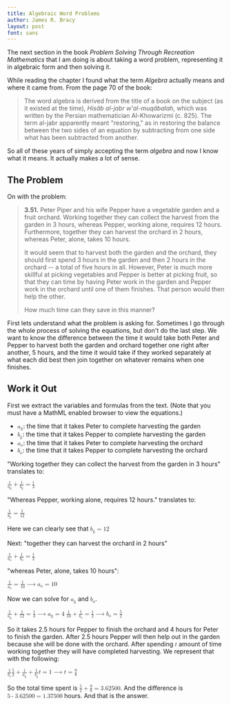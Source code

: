 ```yaml
---
title: Algebraic Word Problems
author: James R. Bracy
layout: post
font: sans
---
```


The next section in the book *Problem Solving Through Recreation 
Mathematics* that I am doing is about taking a word problem, representing it
in algebraic form and then solving it.

While reading the chapter I found what the term *Algebra* actually means and 
where it came from. From the page 70 of the book:

> The word algebra is derived from the title of a book on the subject (as it
> existed at the time), *His&acirc;b al-jabr w'al-muq&acirc;balah*, which 
> was written by the Persian mathematician Al-Khowarizmi (c. 825). The term
> al-jabr apparently meant  "restoring," as in restoring the balance between
> the two sides of an equation by subtracting from one side what has been 
> subtracted from another.

So all of these years of simply accepting the term *algebra* and now I know
what it means. It actually makes a lot of sense.

## The Problem

On with the problem:

> **3.51.** Peter Piper and his wife Pepper have a vegetable garden and a
> fruit orchard. Working together they can collect the harvest from the garden
> in 3 hours, whereas Pepper, working alone, requires 12 hours. Furthermore,
> together they can harvest the orchard in 2 hours, whereas Peter,  alone,
> takes 10 hours.
> 
> It would seem that to harvest both the garden and the orchard, they should
> first spend 3 hours in the garden and then 2 hours in the orchard -- a total
> of five hours in all. However, Peter is much more skillful at picking
> vegetables and Pepper is better at picking fruit, so that they can time by 
> having Peter work in the garden and Pepper work in the orchard until one of 
> them finishes. That person would then help the other.
> 
> How much time can they save in this manner?

First lets understand what the problem is asking for. Sometimes I go through 
the whole process of solving the equations, but don't do the last step. We 
want to know the difference between the time it would take both Peter and 
Pepper to harvest both the garden and orchard together one right after 
another, 5 hours, and the time it would take if they worked separately at what
each did best then join together on whatever remains when one finishes.

## Work it Out

First we extract the variables and formulas from the text. (Note that you must
have a MathML enabled browser to view the equations.)

- <math xmlns="http://www.w3.org/1998/Math/MathML"><mrow><msub><mi>a</mi><mn>g</mn></msub></mrow></math>:
  the time that it takes Peter to complete harvesting the garden
- <math xmlns="http://www.w3.org/1998/Math/MathML"><mrow><msub><mi>b</mi><mn>g</mn></msub></mrow></math>:
  the time that it takes Pepper to complete harvesting the garden
- <math xmlns="http://www.w3.org/1998/Math/MathML"><mrow><msub><mi>a</mi><mn>o</mn></msub></mrow></math>:
  the time that it takes Peter to complete harvesting the orchard
- <math xmlns="http://www.w3.org/1998/Math/MathML"><mrow><msub><mi>b</mi><mn>o</mn></msub></mrow></math>:
  the time that it takes Pepper to complete harvesting the orchard

"Working together they can collect the harvest from the garden in 3 hours"
translates to:

<math xmlns="http://www.w3.org/1998/Math/MathML">
<mrow>
<mfenced>
<mrow>
<mfrac>
<mrow><mi>1</mi></mrow>
<mrow><msub><mi>a</mi><mn>g</mn></msub></mrow>
</mfrac>
<mo>+</mo>
<mfrac>
<mrow><mi>1</mi></mrow>
<mrow><msub><mi>b</mi><mn>g</mn></msub></mrow>
</mfrac>
</mrow>
</mfenced>
</mrow>
<mo>=</mo>
<mfrac>
<mrow><mi>1</mi></mrow>
<mrow><mi>3</mi></mrow>
</mfrac>
</math>

"Whereas Pepper, working alone, requires 12 hours." translates to:

<math xmlns="http://www.w3.org/1998/Math/MathML">
<mrow>
<mfrac>
<mrow><mi>1</mi></mrow>
<mrow><msub><mi>b</mi><mn>g</mn></msub></mrow>
</mfrac>
<mo>=</mo>
<mfrac>
<mrow><mi>1</mi></mrow>
<mrow><mi>12</mi></mrow>
</mfrac>
</mrow>
</math>

Here we can clearly see that
<math xmlns="http://www.w3.org/1998/Math/MathML">
<mrow>
<msub><mi>b</mi><mn>g</mn></msub>
<mo>=</mo>
<mi>12</mi>
</math>

Next: "together they can harvest the orchard in 2 hours"

<math xmlns="http://www.w3.org/1998/Math/MathML">
<mrow>
<mfenced>
<mrow>
<mfrac>
<mrow><mi>1</mi></mrow>
<mrow><msub><mi>a</mi><mn>o</mn></msub></mrow>
</mfrac>
<mo>+</mo>
<mfrac>
<mrow><mi>1</mi></mrow>
<mrow><msub><mi>b</mi><mn>o</mn></msub></mrow>
</mfrac>
</mrow>
</mfenced>
<mo>=</mo>
<mfrac>
<mrow><mi>1</mi></mrow>
<mrow><mi>2</mi></mrow>
</mfrac>
</mrow>
</math>

"whereas Peter, alone, takes 10 hours":

<math xmlns="http://www.w3.org/1998/Math/MathML">
<mrow>
<mfrac>
<mrow><mi>1</mi></mrow>
<mrow><msub><mi>a</mi><mn>o</mn></msub></mrow>
</mfrac>
<mo>=</mo>
<mfrac>
<mrow><mi>1</mi></mrow>
<mrow><mi>10</mi></mrow>
</mfrac>
<mo>&#x27F6;<!-- &longrightarrow; --></mo>
<msub><mi>a</mi><mn>o</mn></msub>
<mo>=</mo>
<mi>10</mi>
</mrow>
</math>

Now we can solve for <math xmlns="http://www.w3.org/1998/Math/MathML"><mrow><msub><mi>a</mi><mn>g</mn></msub></mrow></math>
and <math xmlns="http://www.w3.org/1998/Math/MathML"><mrow><msub><mi>b</mi><mn>o</mn></msub></mrow></math>.

<math xmlns="http://www.w3.org/1998/Math/MathML">
<mrow>
<mfenced>
<mrow>
<mfrac>
<mrow><mi>1</mi></mrow>
<mrow><msub><mi>a</mi><mn>g</mn></msub></mrow>
</mfrac>
<mo>+</mo>
<mfrac>
<mrow><mi>1</mi></mrow>
<mrow><mi>12</mi></mrow>
</mfrac>
</mrow>
</mfenced>
<mo>=</mo>
<mfrac>
<mrow><mi>1</mi></mrow>
<mrow><mi>3</mi></mrow>
</mfrac>
<mo>&#x27F6;<!-- &longrightarrow; --></mo>
<msub><mi>a</mi><mn>g</mn></msub>
<mo>=</mo>
<mi>4</mi>
</mrow>
</math>

<math xmlns="http://www.w3.org/1998/Math/MathML">
<mrow>
<mfenced>
<mrow>
<mfrac>
<mrow><mi>1</mi></mrow>
<mrow><mi>10</mi></mrow>
</mfrac>
<mo>+</mo>
<mfrac>
<mrow><mi>1</mi></mrow>
<mrow><msub><mi>b</mi><mn>o</mn></msub></mrow>
</mfrac>
</mrow>
</mfenced>
<mo>=</mo>
<mfrac>
<mrow><mi>1</mi></mrow>
<mrow><mi>2</mi></mrow>
</mfrac>
<mo>&#x27F6;<!-- &longrightarrow; --></mo>
<msub><mi>b</mi><mn>o</mn></msub>
<mo>=</mo>
<mfrac>
<mrow><mi>5</mi></mrow>
<mrow><mi>2</mi></mrow>
</mfrac>
</mrow>
</math>

So it takes 2.5 hours for Pepper to finish the orchard and 4 hours for Peter
to finish the garden. After 2.5 hours Pepper will then help out in the garden
because she will be done with the orchard. After spending
<math xmlns="http://www.w3.org/1998/Math/MathML"><mrow><mi>t</mi></mrow></math>
amount of time working together they will have completed harvesting. We
represent that with the following:

<math xmlns="http://www.w3.org/1998/Math/MathML">
<mrow>
<mfenced>
<mfrac>
<mrow><mi>1</mi></mrow>
<mrow><msub><mi>b</mi><mn>o</mn></msub></mrow>
</mfrac>
</mfenced>
<mfenced>
<mfrac>
<mrow><mi>5</mi></mrow>
<mrow><mi>2</mi></mrow>
</mfrac>
</mfenced>
<mo>+</mo>
<mfenced>
<mrow>
<mfrac>
<mrow><mi>1</mi></mrow>
<mrow><msub><mi>a</mi><mn>g</mn></msub></mrow>
</mfrac>
<mo>+</mo>
<mfrac>
<mrow><mi>1</mi></mrow>
<mrow><msub><mi>b</mi><mn>g</mn></msub></mrow>
</mfrac>
</mrow>
</mfenced>
<mi>t</mi>
<mo>=</mo>
<mi>1</mi>
<mo>&#x27F6;<!-- &longrightarrow; --></mo>
<mi>t</mi>
<mo>=</mo>
<mfrac>
<mrow><mi>9</mi></mrow>
<mrow><mi>8</mi></mrow>
</mfrac>
</mrow>
</math>

So the total time spent is 
<math xmlns="http://www.w3.org/1998/Math/MathML">
<mrow>
<mfrac>
<mrow><mi>5</mi></mrow>
<mrow><mi>2</mi></mrow>
</mfrac>
<mo>+</mo>
<mfrac>
<mrow><mi>9</mi></mrow>
<mrow><mi>8</mi></mrow>
</mfrac>
<mo>=</mo>
<mi>3.62500</mi></mrow></math>. And the difference is <math xmlns="http://www.w3.org/1998/Math/MathML">
<mrow><mi>5</mi>
<mo>-</mo>
<mi>3.62500</mi>
<mo>=</mo>
<mi>1.37500</mi></mrow></math> hours. And that is the answer.